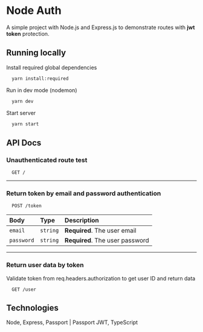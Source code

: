 # Node Auth

A simple project with Node.js and Express.js to demonstrate routes with **jwt token** protection.

## Running locally

Install required global dependencies

```bash
  yarn install:required
```

Run in dev mode (nodemon)

```bash
  yarn dev
```

Start server

```bash
  yarn start
```

## API Docs

### Unauthenticated route test

```http
  GET /
```

---

### Return token by email and password authentication

```http
  POST /token
```

| Body       | Type     | Description                     |
| :--------- | :------- | :------------------------------ |
| `email`    | `string` | **Required**. The user email    |
| `password` | `string` | **Required**. The user password |

---

### Return user data by token

Validate token from req.headers.authorization to get user ID and return data

```http
  GET /user
```

## Technologies

Node, Express, Passport | Passport JWT, TypeScript
